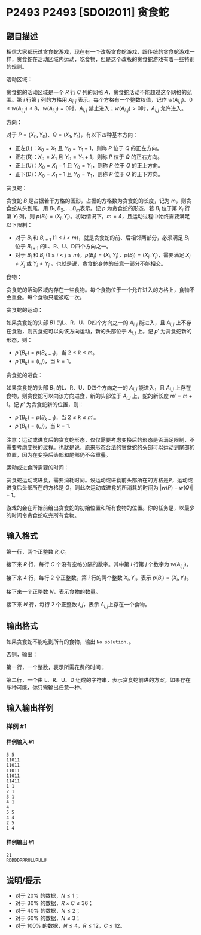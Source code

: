 # P2493 P2493 [SDOI2011] 贪食蛇

## 题目描述


相信大家都玩过贪食蛇游戏，现在有一个改版贪食蛇游戏，跟传统的贪食蛇游戏一样，贪食蛇在活动区域内运动，吃食物，但是这个改版的贪食蛇游戏有着一些特别的规则。

活动区域：

贪食蛇的活动区域是一个 $R$ 行 $C$ 列的网格 $A$，贪食蛇活动不能超过这个网格的范围。第 $i$ 行第 $j$ 列的方格用 $A_{i,j}$ 表示。每个方格有一个整数权值，记作 $w(A_{i,j})$。$0 \leq w(A_{i,j}) \leq 8$，$w(A_{i,j}) = 0$时，$A_{i,j}$ 禁止进入；$w(A_{i, j}) > 0$时，$A_{i, j}$ 允许进入。

方向：

对于 $P = (X_0, Y_0)$、$Q = (X_1, Y_1)$，有以下四种基本方向：

- 正左(L)：$X_0 = X_1$ 且 $Y_0 = Y_1 - 1$，则称 $P$ 位于 $Q$ 的正左方向。
- 正右(R)：$X_0 = X_1$ 且 $Y_0 = Y_1 + 1$，则称 $P$ 位于 $Q$ 的正右方向。
- 正上(U)：$X_0 = X_1 - 1$ 且 $Y_0 = Y_1$，则称 $P$ 位于 $Q$ 的正上方向。
- 正下(D)：$X_0 = X_1 + 1$ 且 $Y_0 = Y_1$，则称 $P$ 位于 $Q$ 的正下方向。

贪食蛇：

贪食蛇 $B$ 是占据若干方格的图形，占据的方格数为贪食蛇的长度，记为 $m$，则贪食蛇从头到尾，用 $B_1, B_2, \dots, B_m$表示。记 $p$ 为贪食蛇的形态，若 $B_i$ 位于第 $X_i$ 行第 $Y_i$ 列，则 $p(B_i)=(X_i, Y_i)$。初始情况下，$m = 4$，且运动过程中始终需要满足以下限制：

- 对于 $B_i$ 和 $B_{i + 1}$ $(1 \leq i < m)$，就是贪食蛇的前、后相邻两部分，必须满足 $B_i$ 位于 $B_{i + 1}$ 的L、R、U、D四个方向之一。
- 对于 $B_i$ 和 $B_j$ $(1 \leq i < j \leq m)$，$p(B_i) = (X_i, Y_i)$，$p(B_j) = (X_j,Y_j)$，需要满足 $X_i \neq X_j$ 或 $Y_i \neq Y_j$ 。也就是说，贪食蛇身体的任意一部分不能相交。

食物：

贪食蛇的活动区域内存在一些食物。每个食物位于一个允许进入的方格上，食物不会重叠。每个食物只能被吃一次。

贪食蛇的运动：

如果贪食蛇的头部 $B1$ 的L、R、U、D四个方向之一的 $A_{i, j}$ 能进入，且 $A_{i, j}$ 上不存在食物，则贪食蛇可以向该方向运动，新的头部位于 $A_{i, j}$ 上。记 $p'$ 为贪食蛇新的形态，则：

- $p'(B_k) = p(B_{k - 1})$，当 $2 \leq k \leq m$。
- $p'(B_k) = (i, j)$，当 $k = 1$。

贪食蛇的进食：

如果贪食蛇的头部 $B_1$ 的L、R、U、D四个方向之一的 $A_{i, j}$ 能进入，且 $A_{i,j}$ 上存在食物，则贪食蛇可以向该方向进食，新的头部位于 $A_{i, j}$ 上，蛇的新长度 $m'=m+1$。记 $p'$ 为贪食蛇新的位置，则：

- $p'(B_k) = p(B_{k-1})$，当 $2 \leq k \leq m'$。
- $p'(B_k) = (i,j)$，当 $k = 1$.

注意：运动或进食后的贪食蛇形态，仅仅需要考虑变换后的形态是否满足限制，不需要考虑变换的过程。也就是说，原来形态合法的贪食蛇的头部可以运动到尾部的位置，因为在变换后头部和尾部仍不会重叠。

运动或进食所需要的时间：

贪食蛇运动或进食，需要消耗时间。设运动或进食前头部所在的方格是P，运动或进食后头部所在的方格是 $Q$，则此次运动或进食的所消耗的时间为 $|w(P) - w(Q)| + 1$。

游戏的会在开始前给出贪食蛇的初始位置和所有食物的位置。你的任务是，以最少的时间令贪食蛇吃完所有食物。

## 输入格式

第一行，两个正整数 $R, C$。

接下来 $R$ 行，每行 $C$ 个没有空格分隔的数字。其中第 $i$ 行第 $j$ 个数字为 $w(A_{i, j})$。

接下来 $4$ 行，每行 $2$ 个正整数。第 $i$ 行的两个整数 $X_i, Y_i$，表示 $p(B_i) = (X_i, Y_i)$。

接下来一个正整数 $N$，表示食物的数量。

接下来 $N$ 行，每行 $2$ 个正整数 $i, j$，表示 $A_{i, j}$上存在一个食物。

## 输出格式

如果贪食蛇不能吃到所有的食物，输出 `No solution.`。

否则，输出：

第一行，一个整数，表示所需花费的时间；

第二行，一个由 L、R、U、D 组成的字符串，表示贪食蛇前进的方案。如果存在多种可能，你只需输出任意一种。

## 输入输出样例

### 样例 #1

#### 样例输入 #1

```
5 5
11011
11011
11011
11011
11411
1 1
2 1
3 1
4 1
4
5 5
4 4
2 5
1 4
```

#### 样例输出 #1

```
21
RDDDDRRRULURULU
```

## 说明/提示

- 对于 $20\%$ 的数据，$N \leq 1$；
- 对于 $30\%$ 的数据，$R \times C \leq 36$；
- 对于 $40\%$ 的数据，$N \leq 2$；
- 对于 $60\%$ 的数据，$N \leq 3$；
- 对于 $100\%$ 的数据，$N \leq 4$，$R \leq 12$，$C \leq 12$。
